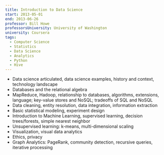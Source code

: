 ```yaml
---
title: Introduction to Data Science
start: 2013-05-01
end: 2013-06-26
professor: Bill Howe
professorsUniversity: University of Washington
university: Coursera
tags:
  - Computer Science
  - Statistics
  - Data Science
  - Analytics
  - Python
  - Hive
---
```

- Data science articulated, data science examples, history and context, 
  technology landscape 
- Databases and the relational algebra
- MapReduce, Hadoop, relationship to databases, algorithms, extensions,
  language; key-value stores and NoSQL; tradeoffs of SQL and NoSQL
- Data cleaning, entity resolution, data integration, information extraction
- Basic statistical modeling, experiment design
- Introduction to Machine Learning, supervised learning, decision
  trees/forests, simple nearest neighbor
- Unsupervised learning: k-means, multi-dimensional scaling
- Visualization, visual data analytics
- Ethics, privacy
- Graph Analytics: PageRank, community detection, recursive queries, iterative
  processing
